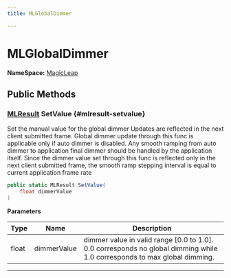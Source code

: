 ```yaml
---
title: MLGlobalDimmer

---
```


# MLGlobalDimmer



**NameSpace:** 
[MagicLeap](/versioned_docs/version-03-Jan-2023/unity-api/api/UnityEngine.XR.MagicLeap/UnityEngine.XR.MagicLeap.md) 








## Public Methods

### [MLResult](/versioned_docs/version-03-Jan-2023/unity-api/api/UnityEngine.XR.MagicLeap/UnityEngine.XR.MagicLeap.MLResult.md) SetValue {#mlresult-setvalue}

Set the manual value for the global dimmer Updates are reflected in the next client submitted frame. Global dimmer update through this func is applicable only if auto dimmer is disabled. Any smooth ramping from auto dimmer to application final dimmer should be handled by the application itself. Since the dimmer value set through this func is reflected only in the next client submitted frame, the smooth ramp stepping interval is equal to current application frame rate 

```csharp
public static MLResult SetValue(
    float dimmerValue
)
```


**Parameters**

| Type | Name  | Description  | 
|--|--|--|
| float |dimmerValue|dimmer value in valid range [0.0 to 1.0]. 0.0 corresponds no global dimming while 1.0 corresponds to max global dimming.|






-----------

